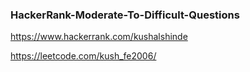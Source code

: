 ### HackerRank-Moderate-To-Difficult-Questions


https://www.hackerrank.com/kushalshinde

https://leetcode.com/kush_fe2006/
